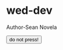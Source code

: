# wed-dev
Author-Sean Novela
<script>
  console.log("hello world");
</script>


<script src="js/script/.js"></script>



<button onclick="alert(boom!);">do not press!</button>
